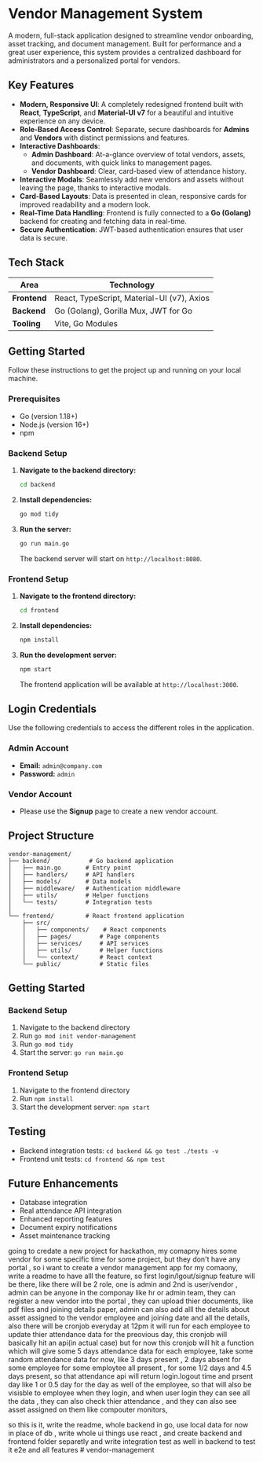 # Vendor Management System

A modern, full-stack application designed to streamline vendor onboarding, asset tracking, and document management. Built for performance and a great user experience, this system provides a centralized dashboard for administrators and a personalized portal for vendors.

## Key Features

- **Modern, Responsive UI**: A completely redesigned frontend built with **React**, **TypeScript**, and **Material-UI v7** for a beautiful and intuitive experience on any device.
- **Role-Based Access Control**: Separate, secure dashboards for **Admins** and **Vendors** with distinct permissions and features.
- **Interactive Dashboards**:
  - **Admin Dashboard**: At-a-glance overview of total vendors, assets, and documents, with quick links to management pages.
  - **Vendor Dashboard**: Clear, card-based view of attendance history.
- **Interactive Modals**: Seamlessly add new vendors and assets without leaving the page, thanks to interactive modals.
- **Card-Based Layouts**: Data is presented in clean, responsive cards for improved readability and a modern look.
- **Real-Time Data Handling**: Frontend is fully connected to a **Go (Golang)** backend for creating and fetching data in real-time.
- **Secure Authentication**: JWT-based authentication ensures that user data is secure.

## Tech Stack

| Area      | Technology                                    |
|-----------|-----------------------------------------------|
| **Frontend**  | React, TypeScript, Material-UI (v7), Axios    |
| **Backend**   | Go (Golang), Gorilla Mux, JWT for Go          |
| **Tooling**   | Vite, Go Modules                              |

## Getting Started

Follow these instructions to get the project up and running on your local machine.

### Prerequisites

- Go (version 1.18+)
- Node.js (version 16+)
- npm

### Backend Setup

1.  **Navigate to the backend directory:**
    ```bash
    cd backend
    ```

2.  **Install dependencies:**
    ```bash
    go mod tidy
    ```

3.  **Run the server:**
    ```bash
    go run main.go
    ```
    The backend server will start on `http://localhost:8080`.

### Frontend Setup

1.  **Navigate to the frontend directory:**
    ```bash
    cd frontend
    ```

2.  **Install dependencies:**
    ```bash
    npm install
    ```

3.  **Run the development server:**
    ```bash
    npm start
    ```
    The frontend application will be available at `http://localhost:3000`.

## Login Credentials

Use the following credentials to access the different roles in the application.

### Admin Account

-   **Email:** `admin@company.com`
-   **Password:** `admin`

### Vendor Account

-   Please use the **Signup** page to create a new vendor account.

## Project Structure
```
vendor-management/
├── backend/           # Go backend application
│   ├── main.go       # Entry point
│   ├── handlers/     # API handlers
│   ├── models/       # Data models
│   ├── middleware/   # Authentication middleware
│   ├── utils/        # Helper functions
│   └── tests/        # Integration tests
│
└── frontend/         # React frontend application
    ├── src/
    │   ├── components/    # React components
    │   ├── pages/        # Page components
    │   ├── services/     # API services
    │   ├── utils/        # Helper functions
    │   └── context/      # React context
    └── public/           # Static files
```

## Getting Started

### Backend Setup
1. Navigate to the backend directory
2. Run `go mod init vendor-management`
3. Run `go mod tidy`
4. Start the server: `go run main.go`

### Frontend Setup
1. Navigate to the frontend directory
2. Run `npm install`
3. Start the development server: `npm start`

## Testing
- Backend integration tests: `cd backend && go test ./tests -v`
- Frontend unit tests: `cd frontend && npm test`

## Future Enhancements
- Database integration
- Real attendance API integration
- Enhanced reporting features
- Document expiry notifications
- Asset maintenance tracking


going to credate a new project for hackathon, my comapny hires some vendor for some specific time for some project, but they don't have any portal , so i want to create a vendor management app for my comaony, write a readme to have alll the feature, so first login/lgout/signup feature will be there, like there will be 2 role, one is admin and 2nd is user/vendor , admin can be anyone in the componay like hr or admin team, they can register a new vendor into the portal , they can upload thier documents, like pdf files and joining details paper, admin can also add alll the details about asset assigned to the vendor employee and joining date and all the details, also there will be cronjob everyday at 12pm it will run for each employee to update thier attendance data  for the preovious day, this cronjob will basically hit an api(in actual case) but for now this cronjob will hit a function which will give some 5 days attendance data for each employee, take some random attendance data for now, like 3 days present , 2 days absent for some employee for some employtee all present , for some 1/2 days and 4.5 days present, so that  attendance api will return login.logout time and prsent day like 1 or 0.5 day for the day as well of the employee, so that will also be visisble to employee when they login, 
and when user login they can see all the data , they can also check thier attendance , and they can also see asset assigned on them like compouter monitors, 

so this is it, write the readme, whole backend in go, use local data for now in place of db , write whole ui things use react , and create backend and frontend folder separetly and write integration test as well in backend to test it e2e and all features # vendor-management
